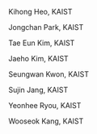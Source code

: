 Kihong Heo, KAIST

Jongchan Park, KAIST

Tae Eun Kim, KAIST

Jaeho Kim, KAIST

Seungwan Kwon, KAIST

Sujin Jang, KAIST

Yeonhee Ryou, KAIST

Wooseok Kang, KAIST
